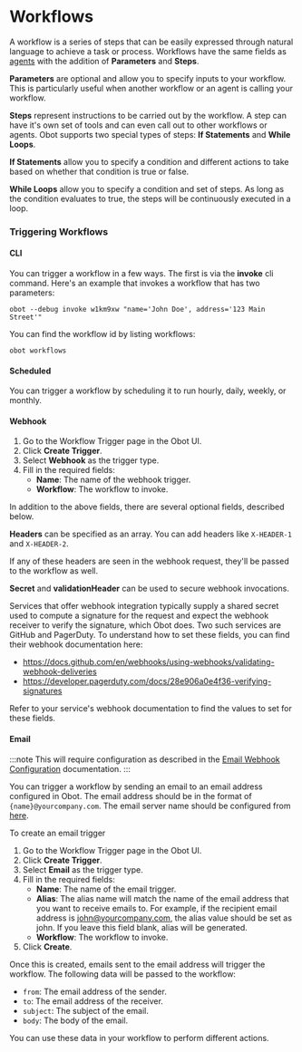 # Workflows

A workflow is a series of steps that can be easily expressed through natural language to achieve a task or process. Workflows have the same fields as [agents](agents) with the addition of **Parameters** and **Steps**.

**Parameters** are optional and allow you to specify inputs to your workflow. This is particularly useful when another workflow or an agent is calling your workflow.

**Steps** represent instructions to be carried out by the workflow. A step can have it's own set of tools and can even call out to other workflows or agents. Obot supports two special types of steps: **If Statements** and **While Loops**.

**If Statements** allow you to specify a condition and different actions to take based on whether that condition is true or false.

**While Loops** allow you to specify a condition and set of steps. As long as the condition evaluates to true, the steps will be continuously executed in a loop.

### Triggering Workflows

#### CLI

You can trigger a workflow in a few ways. The first is via the **invoke** cli command. Here's an example that invokes a workflow that has two parameters:

```
obot --debug invoke w1km9xw "name='John Doe', address='123 Main Street'"
```

You can find the workflow id by listing workflows:

```
obot workflows
```

#### Scheduled

You can trigger a workflow by scheduling it to run hourly, daily, weekly, or monthly.

#### Webhook

1. Go to the Workflow Trigger page in the Obot UI.
2. Click **Create Trigger**.
3. Select **Webhook** as the trigger type.
4. Fill in the required fields:
   - **Name**: The name of the webhook trigger.
   - **Workflow**: The workflow to invoke.

In addition to the above fields, there are several optional fields, described below.

**Headers** can be specified as an array. You can add headers like `X-HEADER-1` and `X-HEADER-2`.

If any of these headers are seen in the webhook request, they'll be passed to the workflow as well.

**Secret** and **validationHeader** can be used to secure webhook invocations.

Services that offer webhook integration typically supply a shared secret used to compute a signature for the request and expect the webhook receiver to verify the signature, which Obot does.
Two such services are GitHub and PagerDuty. To understand how to set these fields, you can find their webhook documentation here:

- https://docs.github.com/en/webhooks/using-webhooks/validating-webhook-deliveries
- https://developer.pagerduty.com/docs/28e906a0e4f36-verifying-signatures

Refer to your service's webhook documentation to find the values to set for these fields.

#### Email

:::note
This will require configuration as described in the [Email Webhook Configuration](/configuration/email-webhook#configure-obot) documentation.
:::

You can trigger a workflow by sending an email to an email address configured in Obot. The email address should be in the format of `{name}@yourcompany.com`.
The email server name should be configured from [here](/configuration/email-webhook#configure-obot).

To create an email trigger

1. Go to the Workflow Trigger page in the Obot UI.
2. Click **Create Trigger**.
3. Select **Email** as the trigger type.
4. Fill in the required fields:
   - **Name**: The name of the email trigger.
   - **Alias**: The alias name will match the name of the email address that you want to receive emails to. For example, if the recipient email address is john@yourcompany.com, the alias value should be set as john. If you leave this field blank, alias will be generated.
   - **Workflow**: The workflow to invoke.
5. Click **Create**.

Once this is created, emails sent to the email address will trigger the workflow. The following data will be passed to the workflow:

- `from`: The email address of the sender.
- `to`: The email address of the receiver.
- `subject`: The subject of the email.
- `body`: The body of the email.

You can use these data in your workflow to perform different actions.
